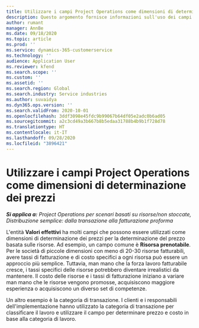 ```yaml
---
title: Utilizzare i campi Project Operations come dimensioni di determinazione dei prezzi
description: Questo argomento fornisce informazioni sull'uso dei campi come dimensioni di determinazione dei prezzi in Dynamics 365 Project Operations.
author: rumant
manager: AnnBe
ms.date: 09/18/2020
ms.topic: article
ms.prod: ''
ms.service: dynamics-365-customerservice
ms.technology: ''
audience: Application User
ms.reviewer: kfend
ms.search.scope: ''
ms.custom: ''
ms.assetid: ''
ms.search.region: Global
ms.search.industry: Service industries
ms.author: suvaidya
ms.dyn365.ops.version: ''
ms.search.validFrom: 2020-10-01
ms.openlocfilehash: 3ddf3098e45fdc9b99067b64df05e2adc0b6ad05
ms.sourcegitcommit: a2c3cd49a3b667b8b5edaa31788b4b9b1f728d78
ms.translationtype: HT
ms.contentlocale: it-IT
ms.lasthandoff: 09/28/2020
ms.locfileid: "3896421"
---
```

# <a name="project-operations-fields-as-pricing-dimensions"></a>Utilizzare i campi Project Operations come dimensioni di determinazione dei prezzi

_**Si applica a:** Project Operations per scenari basati su risorse/non stoccate, Distribuzione semplice: dalla transazione alla fatturazione proforma_

L'entità **Valori effettivi** ha molti campi che possono essere utilizzati come dimensioni di determinazione dei prezzi per la determinazione del prezzo basata sulle risorse. Ad esempio, un campo comune è **Risorsa prenotabile**. Per le società di piccole dimensioni con meno di 20-30 risorse fatturabili, avere tassi di fatturazione e di costo specifici a ogni risorsa può essere un approccio più semplice. Tuttavia, man mano che la forza lavoro fatturabile cresce, i tassi specifici delle risorse potrebbero diventare irrealistici da mantenere. Il costo delle risorse e i tassi di fatturazione iniziano a variare man mano che le risorse vengono promosse, acquisiscono maggiore esperienza o acquisiscono un diverso set di competenze. 

Un altro esempio è la categoria di transazione. I clienti e i responsabili dell'implementazione hanno utilizzato la categoria di transazione per classificare il lavoro e utilizzare il campo per determinare prezzo e costo in base alla categoria di lavoro.
